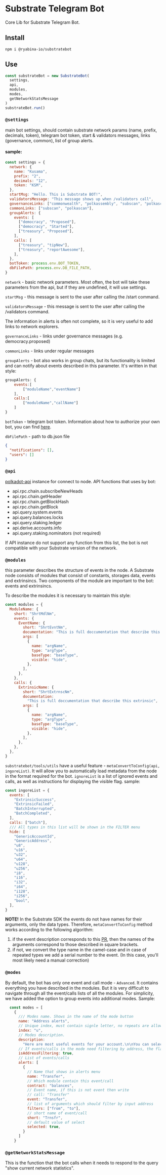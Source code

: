 # Substrate Telegram Bot

Core Lib for Substrate Telegram Bot.

## Install

```
npm i @ryabina-io/substratebot
```

## Use

```js
const substrateBot = new SubstrateBot(
  settings,
  api,
  modules,
  modes,
  getNetworkStatsMessage
)
substrateBot.run()
```

### `@settings`

main bot settings, should contain substrate network params (name, prefix, decimals, token), telegram bot token, start & validators messages, links (governance, common), list of group alerts.

#### sample:

```js
const settings = {
  network: {
    name: "Kusama",
    prefix: "2",
    decimals: "12",
    token: "KSM",
  },
  startMsg: "Hello. This is Substrate BOT!",
  validatorsMessage: "This message shows up when /validators call",
  governanceLinks: ["commonwealth", "polkassembly", "subscan", "polkascan"],
  commonLinks: ["subscan", "polkascan"],
  groupAlerts: {
    events: [
      ["democracy", "Proposed"],
      ["democracy", "Started"],
      ["treasury", "Proposed"],
    ],
    calls: [
      ["treasury", "tipNew"],
      ["treasury", "reportAwesome"],
    ],
  },
  botToken: process.env.BOT_TOKEN,
  dbFilePath: process.env.DB_FILE_PATH,
}
```

`network` - basic network parameters. Most often, the bot will take these parameters from the api, but if they are undefined, it will use settings.

`startMsg` - this message is sent to the user after calling the /start command.

`validatorsMessage` - this message is sent to the user after calling the /validators command.

The information in alerts is often not complete, so it is very useful to add links to network explorers.

`governanceLinks` - links under governance messages (e.g. democracy.proposed)

`commonLinks` - links under regular messages

`groupAlerts` - bot also works in group chats, but its functionality is limited and can notify about events described in this parameter. It's written in that style:

```js
groupAlerts: {
    events:[
        ["moduleName","eventName"]
    ],
    calls:[
        ["moduleName","callName"]
    ]
}
```

`botToken` - telegram bot token. Information about how to authorize your own bot, you can find [here](https://core.telegram.org/bots/api#authorizing-your-bot).

`dbFilePath` - path to db.json file

```json
{
  "notifications": [],
  "users": []
}
```

### `@api`

[polkadot-api](https://github.com/polkadot-js/api) instance for connect to node.
API functions that uses by bot:

- api.rpc.chain.subscribeNewHeads
- api.rpc.chain.getHeader
- api.rpc.chain.getBlockHash
- api.rpc.chain.getBlock
- api.query.system.events
- api.query.balances.locks
- api.query.staking.ledger
- api.derive.accounts.info
- api.query.staking.nominators (not required)

If API instance do not support any function from this list, the bot is not compatible with your Substrate version of the network.

### `@modules`

this parameter describes the structure of events in the node. A Substrate node consists of modules that consist of constants, storages data, events and extrinsincs. Two components of the module are important to the bot: events and extrinsincs.

To describe the modules it is necessary to maintain this style:

```js
const modules = {
  ModuleName: {
    short: "ShrtMdlNm",
    events: {
      EventName: {
        short: "ShrtEvntNm",
        documentation: "This is full doccumentation that describe this event",
        args: [
          {
            name: "argName",
            type: "argType",
            baseType: "baseType",
            visible: "hide",
          },
        ],
      },
    },
    calls: {
      ExtrinsicName: {
        short: "ShrtExtrnscNm",
        documentation:
          "This is full doccumentation that describe this extrinsic",
        args: [
          {
            name: "argName",
            type: "argType",
            baseType: "baseType",
            visible: "hide",
          },
        ],
      },
    },
  },
}
```

`substratebot/tools/utils` have a useful feature - `metaConvertToConfig(api, ingoreList)`. It will allow you to automatically load metadata from the node in the format required for the bot. `ignoreList` is a list of ignored events and calls, as well as instructions for displaying the visible flag. sample:

```js
const ingoreList = {
  events: [
    "ExtrinsicSuccess",
    "ExtrinsicFailed",
    "BatchInterrupted",
    "BatchCompleted",
  ],
  calls: ["batch"],
  /// All types in this list will be shown in the FILTER menu
  hide: [
    "GenericAccountId",
    "GenericAddress",
    "u8",
    "u16",
    "u32",
    "u64",
    "u128",
    "u256",
    "i8",
    "i16",
    "i32",
    "i64",
    "i128",
    "i256",
    "bool",
  ],
}
```

**NOTE!** In the Substrate SDK the events do not have names for their arguments, only the data types. Therefore, `metaConvertToConfig` method works according to the following algorithm:

1. if the event description corresponds to this [PR](https://github.com/paritytech/substrate/pull/6684),
   then the names of the arguments correspond to those described in square brackets.
2. if not, we convert the type name in the camel-case and in case of repeated types we add a serial number to the event. (In this case, you'll most likely need a manual correction)

### `@modes`

By default, the bot has only one event and call mode - `Advanced`. It contains everything you have described in the modules. But it is very difficult to navigate through all the event/calls lists of all the modules. For simplicity, we have added the option to group events into additional modes. Sample:

```js
  const modes = [
    {
      /// Modes name. Shows in the name of the mode button
      name: "Address alerts",
      // Unique index, must contain signle letter, no repeats are allowed.
      index: "u",
      // Modes description.
      description:
        "Here are most useful events for your account.\n\nYou can select🟢/ unselect⚪️ by clicking on them.",
      // If events/calls in the mode need filtering by address, the flag is true.
      isAddressFiltering: true,
      // List of events/calls
      alerts: [
        {
          // Name that shows in alerts menu
          name: "Transfer",
          // Which module contain this event/call
          contract: "balances",
          // Event name, if this is not event then write
          // call: "Transfer"
          event: "Transfer",
          // list of arguments which should filter by input address
          filters: ["from", "to"],
          // short name of event/call
          short: "Trnsfr",
          // default value of select
          selected: true,
        }
      ]
    }
```

### `@getNetworkStatsMessage`

This is the function that the bot calls when it needs to respond to the query "show current network statistics".
